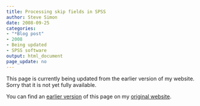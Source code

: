 ```yaml
---
title: Processing skip fields in SPSS
author: Steve Simon
date: 2008-09-25
categories:
- "*Blog post"
- 2008
- Being updated
- SPSS software
output: html_document
page_update: no
---
```


This page is currently being updated from the earlier version of my website. Sorry that it is not yet fully available.

<!---More--->


You can find an [earlier version][sim1] of this page on my [original website][sim2].

[sim1]: http://www.pmean.com/08/SkipFields.html
[sim2]: http://www.pmean.com/original_site.html

